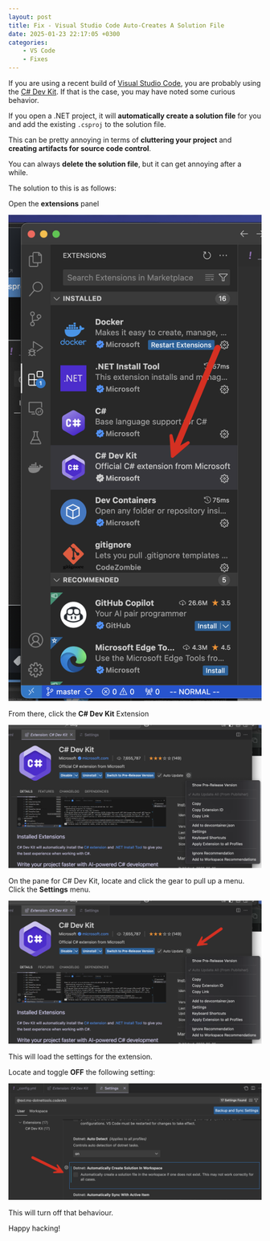 ```yaml
---
layout: post
title: Fix - Visual Studio Code Auto-Creates A Solution File
date: 2025-01-23 22:17:05 +0300
categories:
    - VS Code
    - Fixes
---
```


If you are using a recent build of [Visual Studio Code](https://code.visualstudio.com/), you are probably using the [C# Dev Kit](https://learn.microsoft.com/en-us/visualstudio/subscriptions/vs-c-sharp-dev-kit). If that is the case, you may have noted some curious behavior.

If you open a .NET project, it will **automatically create a solution file** for you and add the existing `.csproj` to the solution file.

This can be pretty annoying in terms of **cluttering your project** and **creating artifacts for source code control**.

You can always **delete the solution file**, but it can get annoying after a while.

The solution to this is as follows:

Open the **extensions** panel

![Extensions](../images/2025/01/Extensions.png)

From there, click the **C# Dev Kit** Extension

![DevKit](../images/2025/01/DevKit.png)

On the pane for C# Dev Kit, locate and click the gear to pull up a menu. Click the **Settings** menu.

![DevKitMenu](../images/2025/01/DevKitMenu.png)

This will load the settings for the extension.

Locate and toggle **OFF** the following setting:

![Toggle](../images/2025/01/Toggle.png)

This will turn off that behaviour.

Happy hacking!
